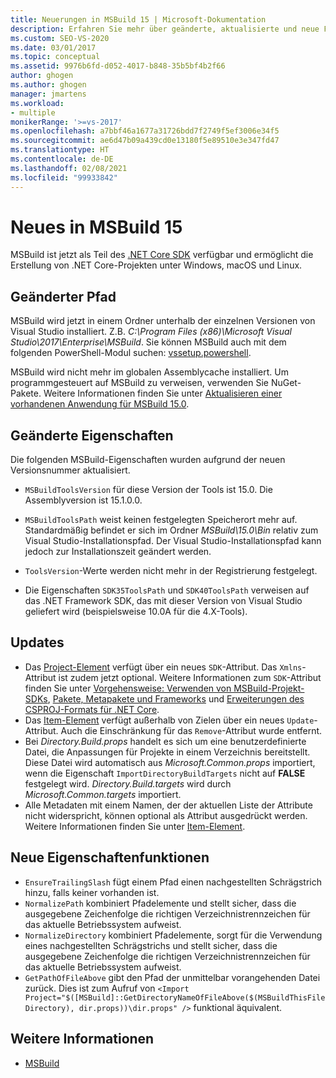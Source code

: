 ```yaml
---
title: Neuerungen in MSBuild 15 | Microsoft-Dokumentation
description: Erfahren Sie mehr über geänderte, aktualisierte und neue Features von MSBuild 15, die für das .NET Core SDK und für das Entwickeln von .NET Core-Projekten unter Windows, macOS und Linux zur Verfügung stehen.
ms.custom: SEO-VS-2020
ms.date: 03/01/2017
ms.topic: conceptual
ms.assetid: 9976b6fd-d052-4017-b848-35b5bf4b2f66
author: ghogen
ms.author: ghogen
manager: jmartens
ms.workload:
- multiple
monikerRange: '>=vs-2017'
ms.openlocfilehash: a7bbf46a1677a31726bdd7f2749f5ef3006e34f5
ms.sourcegitcommit: ae6d47b09a439cd0e13180f5e89510e3e347fd47
ms.translationtype: HT
ms.contentlocale: de-DE
ms.lasthandoff: 02/08/2021
ms.locfileid: "99933842"
---
```

# <a name="whats-new-in-msbuild-15"></a>Neues in MSBuild 15

MSBuild ist jetzt als Teil des [.NET Core SDK](https://www.microsoft.com/net/download/core) verfügbar und ermöglicht die Erstellung von .NET Core-Projekten unter Windows, macOS und Linux.

## <a name="changed-path"></a>Geänderter Pfad

 MSBuild wird jetzt in einem Ordner unterhalb der einzelnen Versionen von Visual Studio installiert. Z.B. *C:\Program Files (x86)\Microsoft Visual Studio\2017\Enterprise\MSBuild*. Sie können MSBuild auch mit dem folgenden PowerShell-Modul suchen: [vssetup.powershell](https://github.com/Microsoft/vssetup.powershell).

 MSBuild wird nicht mehr im globalen Assemblycache installiert. Um programmgesteuert auf MSBuild zu verweisen, verwenden Sie NuGet-Pakete. Weitere Informationen finden Sie unter [Aktualisieren einer vorhandenen Anwendung für MSBuild 15.0](../msbuild/updating-an-existing-application.md).

## <a name="changed-properties"></a>Geänderte Eigenschaften

 Die folgenden MSBuild-Eigenschaften wurden aufgrund der neuen Versionsnummer aktualisiert.

- `MSBuildToolsVersion` für diese Version der Tools ist 15.0. Die Assemblyversion ist 15.1.0.0.

- `MSBuildToolsPath` weist keinen festgelegten Speicherort mehr auf. Standardmäßig befindet er sich im Ordner *MSBuild\15.0\Bin* relativ zum Visual Studio-Installationspfad. Der Visual Studio-Installationspfad kann jedoch zur Installationszeit geändert werden.

- `ToolsVersion`-Werte werden nicht mehr in der Registrierung festgelegt.

- Die Eigenschaften `SDK35ToolsPath` und `SDK40ToolsPath` verweisen auf das .NET Framework SDK, das mit dieser Version von Visual Studio geliefert wird (beispielsweise 10.0A für die 4.X-Tools).

## <a name="updates"></a>Updates

- Das [Project-Element](../msbuild/project-element-msbuild.md) verfügt über ein neues `SDK`-Attribut. Das `Xmlns`-Attribut ist zudem jetzt optional. Weitere Informationen zum `SDK`-Attribut finden Sie unter [Vorgehensweise: Verwenden von MSBuild-Projekt-SDKs](../msbuild/how-to-use-project-sdk.md), [Pakete, Metapakete und Frameworks](/dotnet/core/packages) und [Erweiterungen des CSPROJ-Formats für .NET Core](/dotnet/core/tools/csproj).
- Das [Item-Element](../msbuild/item-element-msbuild.md) verfügt außerhalb von Zielen über ein neues `Update`-Attribut. Auch die Einschränkung für das `Remove`-Attribut wurde entfernt.
- Bei *Directory.Build.props* handelt es sich um eine benutzerdefinierte Datei, die Anpassungen für Projekte in einem Verzeichnis bereitstellt. Diese Datei wird automatisch aus *Microsoft.Common.props* importiert, wenn die Eigenschaft `ImportDirectoryBuildTargets` nicht auf **FALSE** festgelegt wird. *Directory.Build.targets* wird durch *Microsoft.Common.targets* importiert.
- Alle Metadaten mit einem Namen, der der aktuellen Liste der Attribute nicht widerspricht, können optional als Attribut ausgedrückt werden. Weitere Informationen finden Sie unter [Item-Element](../msbuild/item-element-msbuild.md).

## <a name="new-property-functions"></a>Neue Eigenschaftenfunktionen

- `EnsureTrailingSlash` fügt einem Pfad einen nachgestellten Schrägstrich hinzu, falls keiner vorhanden ist.
- `NormalizePath` kombiniert Pfadelemente und stellt sicher, dass die ausgegebene Zeichenfolge die richtigen Verzeichnistrennzeichen für das aktuelle Betriebssystem aufweist.
- `NormalizeDirectory` kombiniert Pfadelemente, sorgt für die Verwendung eines nachgestellten Schrägstrichs und stellt sicher, dass die ausgegebene Zeichenfolge die richtigen Verzeichnistrennzeichen für das aktuelle Betriebssystem aufweist.
- `GetPathOfFileAbove` gibt den Pfad der unmittelbar vorangehenden Datei zurück. Dies ist zum Aufruf von `<Import Project="$([MSBuild]::GetDirectoryNameOfFileAbove($(MSBuildThisFileDirectory), dir.props))\dir.props" />` funktional äquivalent.

## <a name="see-also"></a>Weitere Informationen

- [MSBuild](../msbuild/msbuild.md)
